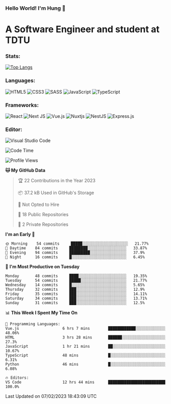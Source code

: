 ### Hello World! I'm Hung :wave:

# A Software Engineer and student at TDTU

### Stats:
[![Top Langs](https://github-readme-stats.vercel.app/api/top-langs/?username=Kuroo-nekoo)](https://github.com/anuraghazra/github-readme-stats)

### Languages:
![HTML5](https://img.shields.io/badge/html5-%23E34F26.svg?style=for-the-badge&logo=html5&logoColor=%23E34F26&color=white)
![CSS3](https://img.shields.io/badge/css3-%231572B6.svg?style=for-the-badge&logo=css3&logoColor=%231572B6&color=white)
![SASS](https://img.shields.io/badge/SASS-hotpink.svg?style=for-the-badge&logo=SASS&logoColor=hotpink&color=white)
![JavaScript](https://img.shields.io/badge/javascript-%23323330.svg?style=for-the-badge&logo=javascript&color=white)
![TypeScript](https://img.shields.io/badge/typescript-%23007ACC.svg?style=for-the-badge&logo=typescript&logoColor=%23007ACC&color=white)


### Frameworks:
![React](https://img.shields.io/badge/react-%2320232a.svg?style=for-the-badge&logo=react&logoColor=%%2361DAFB&color=white)
![Next JS](https://img.shields.io/badge/Next-black?style=for-the-badge&logo=next.js&logoColor=black&color=white)
![Vue.js](https://img.shields.io/badge/vuejs-%2335495e.svg?style=for-the-badge&logo=vuedotjs&logoColor=%234FC08D&color=white)
![Nuxtjs](https://img.shields.io/badge/Nuxt-002E3B?style=for-the-badge&logo=nuxtdotjs&color=white&logoColor=#00DC82)
![NestJS](https://img.shields.io/badge/nestjs-%23E0234E.svg?style=for-the-badge&logo=nestjs&logoColor=%23E0234E&color=white)
![Express.js](https://img.shields.io/badge/express.js-%23404d59.svg?style=for-the-badge&logo=express&logoColor=%23404d59&color=white)

### Editor:
![Visual Studio Code](https://img.shields.io/badge/Visual%20Studio%20Code-0078d7.svg?style=for-the-badge&logo=visual-studio-code&color=white&logoColor=0078d7)


<!--START_SECTION:waka-->
![Code Time](http://img.shields.io/badge/Code%20Time-340%20hrs%2045%20mins-blue)

![Profile Views](http://img.shields.io/badge/Profile%20Views-2-blue)

**🐱 My GitHub Data** 

> 🏆 22 Contributions in the Year 2023
 > 
> 📦 37.2 kB Used in GitHub's Storage 
 > 
> 🚫 Not Opted to Hire
 > 
> 📜 18 Public Repositories 
 > 
> 🔑 2 Private Repositories  
 > 
**I'm an Early 🐤** 

```text
🌞 Morning    54 commits     █████░░░░░░░░░░░░░░░░░░░░   21.77% 
🌆 Daytime    84 commits     ████████░░░░░░░░░░░░░░░░░   33.87% 
🌃 Evening    94 commits     █████████░░░░░░░░░░░░░░░░   37.9% 
🌙 Night      16 commits     █░░░░░░░░░░░░░░░░░░░░░░░░   6.45%

```
📅 **I'm Most Productive on Tuesday** 

```text
Monday       48 commits     ████░░░░░░░░░░░░░░░░░░░░░   19.35% 
Tuesday      54 commits     █████░░░░░░░░░░░░░░░░░░░░   21.77% 
Wednesday    14 commits     █░░░░░░░░░░░░░░░░░░░░░░░░   5.65% 
Thursday     32 commits     ███░░░░░░░░░░░░░░░░░░░░░░   12.9% 
Friday       35 commits     ███░░░░░░░░░░░░░░░░░░░░░░   14.11% 
Saturday     34 commits     ███░░░░░░░░░░░░░░░░░░░░░░   13.71% 
Sunday       31 commits     ███░░░░░░░░░░░░░░░░░░░░░░   12.5%

```


📊 **This Week I Spent My Time On** 

```text
💬 Programming Languages: 
Vue.js                   6 hrs 7 mins        ████████████░░░░░░░░░░░░░   48.06% 
HTML                     3 hrs 28 mins       ██████░░░░░░░░░░░░░░░░░░░   27.3% 
JavaScript               1 hr 21 mins        ██░░░░░░░░░░░░░░░░░░░░░░░   10.67% 
TypeScript               48 mins             █░░░░░░░░░░░░░░░░░░░░░░░░   6.31% 
Python                   46 mins             █░░░░░░░░░░░░░░░░░░░░░░░░   6.08%

🔥 Editors: 
VS Code                  12 hrs 44 mins      █████████████████████████   100.0%

```


 Last Updated on 07/02/2023 18:43:09 UTC
<!--END_SECTION:waka-->
